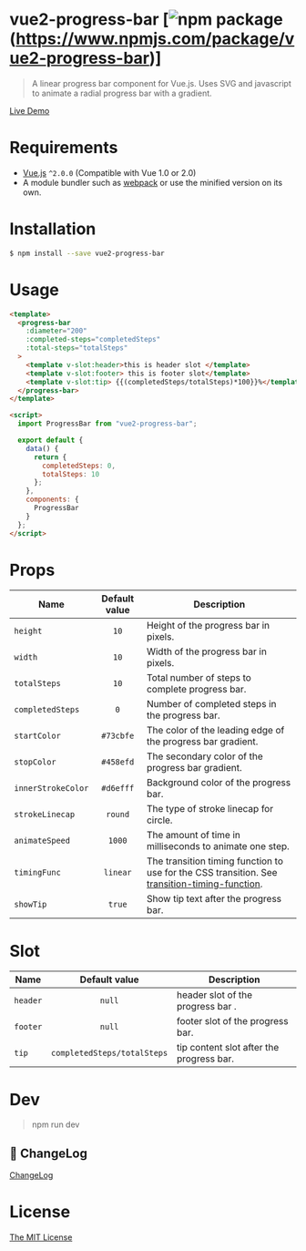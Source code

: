 # vue2-progress-bar [![npm package](https://img.shields.io/npm/v/vue2-progress-bar.svg)(https://www.npmjs.com/package/vue2-progress-bar)]

> A linear progress bar component for Vue.js. Uses SVG and javascript to animate a radial progress bar with a gradient.

[Live Demo](https://danacm.github.io/vue2-progress-bar)

# Requirements

- [Vue.js](https://github.com/vuejs/vue) `^2.0.0` (Compatible with Vue 1.0 or 2.0)
- A module bundler such as [webpack](https://github.com/webpack/webpack) or use the minified version on its own.

# Installation

```bash
$ npm install --save vue2-progress-bar
```

# Usage

```html
<template>
  <progress-bar
    :diameter="200"
    :completed-steps="completedSteps"
    :total-steps="totalSteps"
  >
    <template v-slot:header>this is header slot </template>
    <template v-slot:footer> this is footer slot</template>
    <template v-slot:tip> {{(completedSteps/totalSteps)*100}}%</template>
  </progress-bar>
</template>

<script>
  import ProgressBar from "vue2-progress-bar";

  export default {
    data() {
      return {
        completedSteps: 0,
        totalSteps: 10
      };
    },
    components: {
      ProgressBar
    }
  };
</script>
```

# Props

| Name               | Default value | Description                                                                                                                                                                  |
| ------------------ | :-----------: | ---------------------------------------------------------------------------------------------------------------------------------------------------------------------------- |
| `height`           |     `10`      | Height of the progress bar in pixels.                                                                                                                                        |
| `width`            |     `10`      | Width of the progress bar in pixels.                                                                                                                                         |
| `totalSteps`       |     `10`      | Total number of steps to complete progress bar.                                                                                                                              |
| `completedSteps`   |      `0`      | Number of completed steps in the progress bar.                                                                                                                               |
| `startColor`       |   `#73cbfe`   | The color of the leading edge of the progress bar gradient.                                                                                                                  |
| `stopColor`        |   `#458efd`   | The secondary color of the progress bar gradient.                                                                                                                            |
| `innerStrokeColor` |   `#d6efff`   | Background color of the progress bar.                                                                                                                                        |
| `strokeLinecap`    |    `round`    | The type of stroke linecap for circle.                                                                                                                                       |
| `animateSpeed`     |    `1000`     | The amount of time in milliseconds to animate one step.                                                                                                                      |
| `timingFunc`       |   `linear`    | The transition timing function to use for the CSS transition. See [transition-timing-function](https://developer.mozilla.org/en-US/docs/Web/CSS/transition-timing-function). |
| `showTip`          |    `true`     | Show tip text after the progress bar.                                                                                                                                        |

# Slot

| Name     |        Default value        | Description                              |
| -------- | :-------------------------: | ---------------------------------------- |
| `header` |           `null`            | header slot of the progress bar .        |
| `footer` |           `null`            | footer slot of the progress bar.         |
| `tip`    | `completedSteps/totalSteps` | tip content slot after the progress bar. |

# Dev

> npm run dev

## 📒 ChangeLog

[ChangeLog](./CHANGELOG.md)

# License

[The MIT License](LICENSE)
